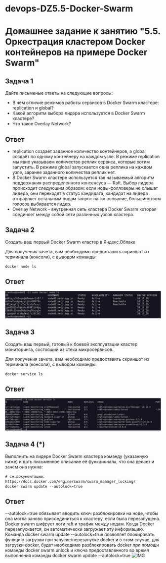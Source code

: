 # devops-DZ5.5-Docker-Swarm
# Домашнее задание к занятию "5.5. Оркестрация кластером Docker контейнеров на примере Docker Swarm"

## Задача 1

Дайте письменые ответы на следующие вопросы:

- В чём отличие режимов работы сервисов в Docker Swarm кластере: replication и global?
- Какой алгоритм выбора лидера используется в Docker Swarm кластере?
- Что такое Overlay Network?

## Ответ

   * replication создаёт заданное количество контейнеров, а global создаёт по одному контейнеру на каждом узле.
   В режиме replication мы явно указываем количество реплик сервиса, которые хотим запустить. В режиме global запускается одна реплика на каждом узле, заранее заданного количества реплик нет.
   * В Docker Swarm кластере используется так называемый алгоритм поддержания распределенного консенсуса — Raft. Выбор лидера происходит следующим образом: если ноды-фолловеры не слышат лидера, они переходят в статус кандидата, кандидат на лидера отправляет остальным нодам запрос на голосование, большинством голосов выбирается лидер.
   * Overlay Network - внутренная сеть кластера Docker Swarm которая соединяет между собой сети различных узлов кластера. 

## Задача 2

Создать ваш первый Docker Swarm кластер в Яндекс.Облаке

Для получения зачета, вам необходимо предоставить скриншот из терминала (консоли), с выводом команды:
```
docker node ls
```
## Ответ

![IMG](pic/5.5-node-ls.PNG)

## Задача 3

Создать ваш первый, готовый к боевой эксплуатации кластер мониторинга, состоящий из стека микросервисов.

Для получения зачета, вам необходимо предоставить скриншот из терминала (консоли), с выводом команды:
```
docker service ls
```
## Ответ

![IMG](pic/5.5-service-ls.PNG)

## Задача 4 (*)

Выполнить на лидере Docker Swarm кластера команду (указанную ниже) и дать письменное описание её функционала, что она делает и зачем она нужна:
```
# см.документацию: https://docs.docker.com/engine/swarm/swarm_manager_locking/
docker swarm update --autolock=true
```

## Ответ

--autolock=true обязывает вводить ключ разблокировки на ноде, чтобы она могла заново присоединиться к кластеру, если была перезапущена. Docker swarm шифрует логи raft и трафик между нодам. Когда Docker перезапускается, он автоматически загружает эту информацию. Команда docker swarm update --autolock=true позволяет блокировать функцию загрузки при запуске/перезапуске docker и в этом случае, для загрузки docker, будет необходимо разблокировать docker при помощи команды docker swarm unlock и ключа предоставленного во время выполнения команды docker swarm update --autolock=true
![IMG](pic/5.5-swarm-unlock.PNG)

